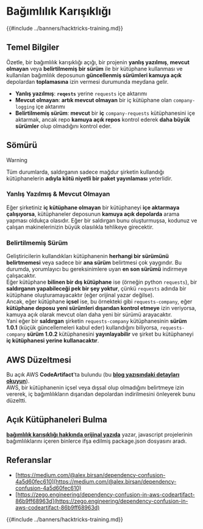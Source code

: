# Bağımlılık Karışıklığı

{{#include ../banners/hacktricks-training.md}}


## Temel Bilgiler

Özetle, bir bağımlılık karışıklığı açığı, bir projenin **yanlış yazılmış**, **mevcut olmayan** veya **belirtilmemiş bir sürüm** ile bir kütüphane kullanması ve kullanılan bağımlılık deposunun **güncellenmiş sürümleri kamuya açık** depolardan **toplamasına** izin vermesi durumunda meydana gelir.

- **Yanlış yazılmış**: **`reqests`** yerine `requests` içe aktarımı
- **Mevcut olmayan**: **artık mevcut olmayan** bir iç kütüphane olan `company-logging` içe aktarımı
- **Belirtilmemiş sürüm**: **mevcut** bir **iç** `company-requests` kütüphanesini içe aktarmak, ancak repo **kamuya açık repos** kontrol ederek **daha büyük sürümler** olup olmadığını kontrol eder.

## Sömürü

> [!WARNING]
> Tüm durumlarda, saldırganın sadece mağdur şirketin kullandığı kütüphanelerin **adıyla kötü niyetli bir paket yayınlaması** yeterlidir.

### Yanlış Yazılmış & Mevcut Olmayan

Eğer şirketiniz **iç kütüphane olmayan** bir kütüphaneyi **içe aktarmaya çalışıyorsa**, kütüphaneler deposunun **kamuya açık depolarda** arama yapması oldukça olasıdır. Eğer bir saldırgan bunu oluşturmuşsa, kodunuz ve çalışan makinelerinizin büyük olasılıkla tehlikeye girecektir.

### Belirtilmemiş Sürüm

Geliştiricilerin kullandıkları kütüphanenin **herhangi bir sürümünü belirtmemesi** veya sadece bir **ana sürüm** belirtmesi çok yaygındır. Bu durumda, yorumlayıcı bu gereksinimlere uyan **en son sürümü** indirmeye çalışacaktır.\
Eğer kütüphane **bilinen bir dış kütüphane** ise (örneğin python `requests`), bir **saldırganın yapabileceği pek bir şey yoktur**, çünkü `requests` adında bir kütüphane oluşturamayacaktır (eğer orijinal yazar değilse).\
Ancak, eğer kütüphane **içsel** ise, bu örnekteki gibi `requests-company`, eğer **kütüphane deposu** **yeni sürümleri dışarıdan kontrol etmeye** izin veriyorsa, kamuya açık olarak mevcut olan daha yeni bir sürümü arayacaktır.\
Yani eğer bir **saldırgan** şirketin `requests-company` kütüphanesinin **sürüm 1.0.1** (küçük güncellemeleri kabul eder) kullandığını biliyorsa, `requests-company` **sürüm 1.0.2** kütüphanesini **yayınlayabilir** ve şirket bu kütüphaneyi **iç kütüphanesi yerine kullanacaktır**.

## AWS Düzeltmesi

Bu açık AWS **CodeArtifact**'ta bulundu (bu [**blog yazısındaki detayları okuyun**](https://zego.engineering/dependency-confusion-in-aws-codeartifact-86b9ff68963d)).\
AWS, bir kütüphanenin içsel veya dışsal olup olmadığını belirtmeye izin vererek, iç bağımlılıkların dışarıdan depolardan indirilmesini önleyerek bunu düzeltti.

## Açık Kütüphaneleri Bulma

[**bağımlılık karışıklığı hakkında orijinal yazıda**](https://medium.com/@alex.birsan/dependency-confusion-4a5d60fec610) yazar, javascript projelerinin bağımlılıklarını içeren binlerce ifşa edilmiş package.json dosyasını aradı.

## Referanslar

- [https://medium.com/@alex.birsan/dependency-confusion-4a5d60fec610](https://medium.com/@alex.birsan/dependency-confusion-4a5d60fec610)
- [https://zego.engineering/dependency-confusion-in-aws-codeartifact-86b9ff68963d](https://zego.engineering/dependency-confusion-in-aws-codeartifact-86b9ff68963d)


{{#include ../banners/hacktricks-training.md}}
